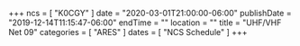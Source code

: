 +++
ncs = [ "K0CGY" ]
date = "2020-03-01T21:00:00-06:00"
publishDate = "2019-12-14T11:15:47-06:00"
endTime = ""
location = ""
title = "UHF/VHF Net 09"
categories = [ "ARES" ]
dates = [ "NCS Schedule" ]
+++
